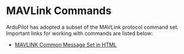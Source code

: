 
# MAVLink Commands

ArduPilot has adopted a subset of the MAVLink protocol command set. Important links for working with commands are listed below:


* [MAVLINK Common Message Set in HTML](http://ardupilot.org/dev/docs/mavlink-commands.html)
